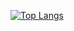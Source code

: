 [![Top Langs](https://github-readme-stats.vercel.app/api/top-langs/?username=kimheekimhee&layout=compact)](https://github.com/kimheekimhee/github-readme-stats)
